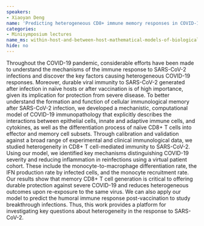 ```yaml
---
speakers:
- Xiaoyan Deng
name: 'Predicting heterogeneous CD8+ immune memory responses in COVID-19 using a virtual patient cohort'
categories:
- Minisymposium lectures
name_ms: within-host-and-between-host-mathematical-models-of-biological-dynamics
hide: no
---
```

Throughout the COVID-19 pandemic, considerable efforts have been made to understand the mechanisms of the immune response to SARS-CoV-2 infections and discover the key factors causing heterogeneous COVID-19 responses. Moreover, durable viral immunity to SARS-CoV-2 generated after infection in naïve hosts or after vaccination is of high importance, given its implication for protection from severe disease. To better understand the formation and function of cellular immunological memory after SARS-CoV-2 infection, we developed a mechanistic, computational model of COVID-19 immunopathology that explicitly describes the interactions between epithelial cells, innate and adaptive immune cells, and cytokines, as well as the differentiation process of naïve CD8+ T cells into effector and memory cell subsets. Through calibration and validation against a broad range of experimental and clinical immunological data, we studied heterogeneity in CD8+ T cell-mediated immunity to SARS-CoV-2. Using our model, we identified key mechanisms distinguishing COVID-19 severity and reducing inflammation in reinfections using a virtual patient cohort. These include the monocyte-to-macrophage differentiation rate, the IFN production rate by infected cells, and the monocyte recruitment rate. Our results show that memory CD8+ T cell generation is critical to offering durable protection against severe COVID-19 and reduces heterogeneous outcomes upon re-exposure to the same virus. We can also apply our model to predict the humoral immune response post-vaccination to study breakthrough infections. Thus, this work provides a platform for investigating key questions about heterogeneity in the response to SARS-CoV-2.


